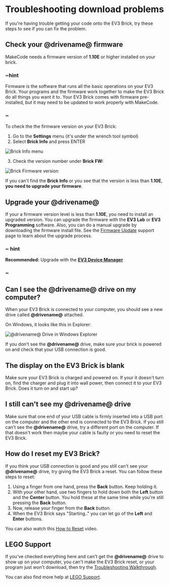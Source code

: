 # Troubleshooting download problems

If you're having trouble getting your code onto the EV3 Brick, try these steps to see if you can fix the problem.

## Check your **@drivename@** firmware

MakeCode needs a firmware version of **1.10E** or higher installed on your brick. 

### ~hint

Firmware is the software that runs all the basic operations on your EV3 Brick. Your programs and the firmware work together to make the EV3 Brick do all things you want it to. Your EV3 Brick comes with firmware pre-installed, but it may need to be updated to work properly with MakeCode.

### ~

To check the the firmware version on your EV3 Brick:

1. Go to the **Settings** menu (it's under the wrench tool symbol)
2. Select **Brick Info** and press ENTER

![Brick Info menu](/static/setup/brickinfo.jpg)

3. Check the version number under **Brick FW:**

![Brick Firmware version](/static/setup/brickfw.jpg)

If you can't find the **Brick Info** or you see that the version is less than **1.10E**, **you need to upgrade your firmware**.

## Upgrade your **@drivename@**

If your a firmware version level is less than **1.10E**, you need to install an upgraded version. You can upgrade the firmware with the **EV3 Lab** or **EV3 Programming** software. Also, you can do a manual upgrade by downloading the firmware install file. See the [Firmware Update](https://education.lego.com/en-us/support/mindstorms-ev3/firmware-update) support page to learn about the upgrade process.

### ~ hint

**Recommended:** Upgrade with the **[EV3 Device Manager](https://ev3manager.education.lego.com/)**

### ~

## Can I see the **@drivename@** drive on my computer?

When your EV3 Brick is connected to your computer, you should see a new drive called **@drivename@** attached.

On Windows, it looks like this in Explorer:

![@drivename@ Drive in Windows Explorer](/static/setup/ev3-drive-windows.png)

If you don't see the **@drivename@** drive, make sure your brick is powered on and check that your USB connection is good.

## The display on the EV3 Brick is blank

Make sure your EV3 Brick is charged and powered on. If your it doesn't turn on, find the charger and plug it into wall power, then connect it to your EV3 Brick. Does it turn on and start up?

## I still can't see my @drivename@ drive

Make sure that one end of your USB cable is firmly inserted into a USB port on the computer and the other end is connected to the EV3 Brick. If you still can't see the **@drivename@** drive, try a different port on the computer. If that doesn't work then maybe your cable is faulty or you need to reset the EV3 Brick.

## How do I reset my EV3 Brick?

If you think your USB connection is good and you still can't see your **@drivename@** drive, try giving the EV3 Brick a reset. You can follow these steps to reset:

1. Using a finger from one hand, press the **Back** button. Keep holding it.
2. With your other hand, use two fingers to hold down both the **Left** button and the **Center** button. You hold these at the same time while you're still pressing the **Back** button.
3. Now, release your finger from the **Back** button.
4. When the EV3 Brick says "Starting.." you can let go of the **Left** and **Enter** buttons.

You can also watch this [How to Reset](https://www.lego.com/en-us/videos/themes/mindstorms/how-to-reset-the-ev3-p-brick-fbcbdbed398e4e12a7ce30fa662c54be) video.

## LEGO Support

If you've checked everything here and can't get the **@drivename@** drive to show up on your computer, you can't make the EV3 Brick reset, or your program just won't download, then try the [Troubleshooting Walkthrough](https://www.lego.com/en-us/service/help/products/themes-sets/mindstorms/lego-mindstorms-ev3-troubleshooting-walkthrough-408100000009798).

You can also find more help at [LEGO Support](https://www.lego.com/en-us/mindstorms/support).